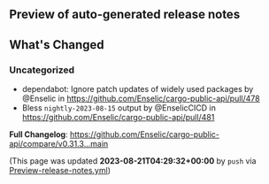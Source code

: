 ## Preview of auto-generated release notes
<!-- Release notes generated using configuration in .github/release.yml at main -->

## What's Changed
### Uncategorized
* dependabot: Ignore patch updates of widely used packages by @Enselic in https://github.com/Enselic/cargo-public-api/pull/478
* Bless `nightly-2023-08-15` output by @EnselicCICD in https://github.com/Enselic/cargo-public-api/pull/481


**Full Changelog**: https://github.com/Enselic/cargo-public-api/compare/v0.31.3...main


(This page was updated **2023-08-21T04:29:32+00:00** by `push` via [Preview-release-notes.yml](https://github.com/Enselic/cargo-public-api/actions/runs/5921987508))
